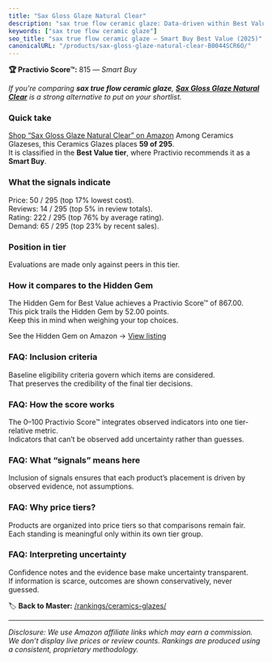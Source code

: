 ```yaml
---
title: "Sax Gloss Glaze Natural Clear"
description: "sax true flow ceramic glaze: Data-driven within Best Value ranking using the Practivio Score™. Positioned by quality, value, demand, findability, momentum."
keywords: ["sax true flow ceramic glaze"]
seo_title: "sax true flow ceramic glaze — Smart Buy Best Value (2025)"
canonicalURL: "/products/sax-gloss-glaze-natural-clear-B0044SCR6O/"
---
```


**🏆 Practivio Score™:** 815 — _Smart Buy_


*If you're comparing **sax true flow ceramic glaze**, **[Sax Gloss Glaze Natural Clear](https://www.amazon.com/dp/B0044SCR6O?tag=practivio-20)** is a strong alternative to put on your shortlist.*
### Quick take
[Shop “Sax Gloss Glaze Natural Clear” on Amazon](https://www.amazon.com/dp/B0044SCR6O?tag=practivio-20)
Among Ceramics Glazeses, this Ceramics Glazes places **59 of 295**.  
It is classified in the **Best Value tier**, where Practivio recommends it as a **Smart Buy**.

### What the signals indicate
Price: 50 / 295 (top 17% lowest cost).  
Reviews: 14 / 295 (top 5% in review totals).  
Rating: 222 / 295 (top 76% by average rating).  
Demand: 65 / 295 (top 23% by recent sales).

### Position in tier
Evaluations are made only against peers in this tier.

### How it compares to the Hidden Gem
The Hidden Gem for Best Value achieves a Practivio Score™ of 867.00.  
This pick trails the Hidden Gem by 52.00 points.  
Keep this in mind when weighing your top choices.  

See the Hidden Gem on Amazon → [View listing](https://www.amazon.com/dp/B075L8LCTG?tag=practivio-20)

### FAQ: Inclusion criteria
Baseline eligibility criteria govern which items are considered.  
That preserves the credibility of the final tier decisions.

### FAQ: How the score works
The 0–100 Practivio Score™ integrates observed indicators into one tier-relative metric.  
Indicators that can’t be observed add uncertainty rather than guesses.

### FAQ: What “signals” means here
Inclusion of signals ensures that each product’s placement is driven by observed evidence, not assumptions.

### FAQ: Why price tiers?
Products are organized into price tiers so that comparisons remain fair.  
Each standing is meaningful only within its own tier group.

### FAQ: Interpreting uncertainty
Confidence notes and the evidence base make uncertainty transparent.  
If information is scarce, outcomes are shown conservatively, never guessed.


🏷️ **Back to Master:** [/rankings/ceramics-glazes/](/rankings/ceramics-glazes/)

---
_Disclosure: We use Amazon affiliate links which may earn a commission. We don’t display live prices or review counts. Rankings are produced using a consistent, proprietary methodology._
